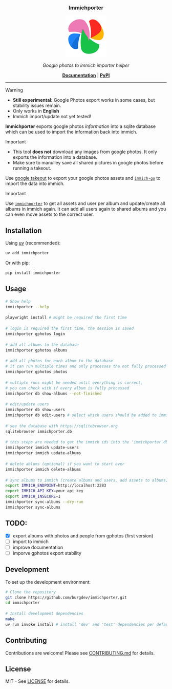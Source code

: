 <h3 align="center"><b>Immichporter</b></h3>
<p align="center">
  <a href="https://burgdev.github.io/immichporter"><img src="https://raw.githubusercontent.com/burgdev/immichporter/refs/heads/main/assets/logo/logo.svg" alt="Immichporter" width="128" /></a>
</p>
<p align="center">
    <em>Google photos to immich importer helper</em>
</p>
<p align="center">
    <b><a href="https://burgdev.github.io/immichporter">Documentation</a></b>
    | <b><a href="https://pypi.org/project/immichporter">PyPI</a></b>
</p>

---


> [!WARNING]
> * **Still experimental:** Google Photos export works in some cases, but stability issues remain.
> * Only works in **English**
> * Immich import/update not yet tested!


**Immichporter** exports google photos *information* into a sqlite database which can be used to import the information back into immich.

> [!IMPORTANT]
> * This tool **does not** download any images from google photos. It only exports the information into a database.
> * Make sure to manulley save all shared pictures in google photos before running a takeout.

<!-- # --8<-- [start:readme_index] <!-- -->

Use [google takeout](https://takeout.google.com) to export your google photos assets and [`immich-go`](https://github.com/simulot/immich-go) to import the data into immich.

> [!IMPORTANT]

Use [`immichporter`](https://github.com/burgdev/immichporter) to get all assets and user per album and update/create all albums in immich again.
It can add all users again to shared albums and you can even move assets to the correct user.

## Installation

Using [uv](https://github.com/astral-sh/uv) (recommended):
```bash
uv add immichporter
```

Or with pip:
```bash
pip install immichporter
```


## Usage

```bash
# Show help
immichporter --help

playwright install # might be required the first time

# login is required the first time, the session is saved
immichporter gphotos login

# add all albums to the database
immichporter gphotos albums

# add all photos for each album to the database
# it can run multiple times and only processes the not fully processed albums again
immichporter gphotos photos

# multiple runs might be needed until everything is correct,
# you can check with if every album is fully processed
immichporter db show-albums --not-finished

# edit/update users
immichporter db show-users
immichporter db edit-users # select which users should be added to immich

# see the database with https://sqlitebrowser.org
sqlitebrowser immichporter.db

# this steps are needed to get the immich ids into the 'immichporter.db' sqlite database
immichporter immich update-users
immichporter immich update-albums

# delete ablums (optional) if you want to start over
immichporter immich delete-albums

# sync albums to immich (create albums and users, add assets to albums)
export IMMICH_ENDPOINT=http://localhost:2283
export IMMICH_API_KEY=your_api_key
export IMMICH_INSECURE=1
immichporter sync-albums --dry-run  
immichporter sync-albums
```

## TODO:

* [x] export albums with photos and people from gphotos (first version)
* [ ] import to immich
* [ ] improve documentation
* [ ] imporve gphotos export stability

<!-- # --8<-- [end:readme_index] <!-- -->

<!--
## Documentation

For complete documentation, including API reference and advanced usage, please visit the [documentation site](https://burgdev.github.io/immichporter/docu/).
-->

<!-- # --8<-- [start:readme_development] <!-- -->
## Development

To set up the development environment:

```bash
# Clone the repository
git clone https://github.com/burgdev/immichporter.git
cd immichporter

# Install development dependencies
make
uv run invoke install # install 'dev' and 'test' dependencies per default, use --all to install all dependencies
```
<!-- # --8<-- [end:readme_development] <!-- -->

## Contributing

Contributions are welcome! Please see [CONTRIBUTING.md](CONTRIBUTING.md) for details.

## License

MIT - See [LICENSE](LICENSE) for details.
